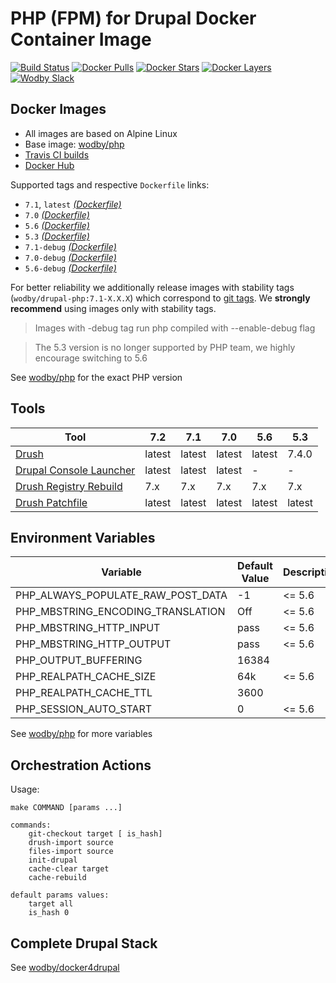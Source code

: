 # PHP (FPM) for Drupal Docker Container Image 

[![Build Status](https://travis-ci.org/wodby/drupal-php.svg?branch=master)](https://travis-ci.org/wodby/drupal-php)
[![Docker Pulls](https://img.shields.io/docker/pulls/wodby/drupal-php.svg)](https://hub.docker.com/r/wodby/drupal-php)
[![Docker Stars](https://img.shields.io/docker/stars/wodby/drupal-php.svg)](https://hub.docker.com/r/wodby/drupal-php)
[![Docker Layers](https://images.microbadger.com/badges/image/wodby/drupal-php.svg)](https://microbadger.com/images/wodby/drupal-php)
[![Wodby Slack](http://slack.wodby.com/badge.svg)](http://slack.wodby.com)

## Docker Images

* All images are based on Alpine Linux
* Base image: [wodby/php](https://github.com/wodby/php)
* [Travis CI builds](https://travis-ci.org/wodby/drupal-php) 
* [Docker Hub](https://hub.docker.com/r/wodby/drupal-php)

Supported tags and respective `Dockerfile` links:

* `7.1`, `latest`  [_(Dockerfile)_](https://github.com/wodby/drupal-php/tree/master/7/Dockerfile)
* `7.0` [_(Dockerfile)_](https://github.com/wodby/drupal-php/tree/master/7/Dockerfile)
* `5.6` [_(Dockerfile)_](https://github.com/wodby/drupal-php/tree/master/5.6/Dockerfile)
* `5.3` [_(Dockerfile)_](https://github.com/wodby/drupal-php/tree/master/5.3/Dockerfile)
* `7.1-debug` [_(Dockerfile)_](https://github.com/wodby/drupal-php/tree/master/7/Dockerfile)
* `7.0-debug` [_(Dockerfile)_](https://github.com/wodby/drupal-php/tree/master/7/Dockerfile)
* `5.6-debug` [_(Dockerfile)_](https://github.com/wodby/drupal-php/tree/master/5.6/Dockerfile)

For better reliability we additionally release images with stability tags (`wodby/drupal-php:7.1-X.X.X`) which correspond to [git tags](https://github.com/wodby/drupal-php/release). We **strongly recommend** using images only with stability tags. 

> Images with -debug tag run php compiled with --enable-debug flag  

> The 5.3 version is no longer supported by PHP team, we highly encourage switching to 5.6 

See [wodby/php](https://github.com/wodby/php) for the exact PHP version

## Tools

[Drupal Console Launcher]: https://drupalconsole.com
[Drush]: https://packagist.org/packages/drush/drush
[Drush Registry Rebuild]: https://www.drupal.org/project/registry_rebuild
[Drush Patchfile]: https://bitbucket.org/davereid/drush-patchfile

| Tool                       | 7.2     | 7.1     | 7.0     | 5.6     | 5.3     |
| -------------------------- | ------- | ------- | ------- | ------- | ------- |
| [Drush]                    | latest  | latest  | latest  | latest  | 7.4.0   |
| [Drupal Console Launcher]  | latest  | latest  | latest  | -       | -       |
| [Drush Registry Rebuild]   | 7.x     | 7.x     | 7.x     | 7.x     | 7.x     |
| [Drush Patchfile]          | latest  | latest  | latest  | latest  | latest  |

## Environment Variables

| Variable                          | Default Value | Description |
| --------------------------------- | ------------- | ----------- |
| PHP_ALWAYS_POPULATE_RAW_POST_DATA | -1            | <= 5.6      |
| PHP_MBSTRING_ENCODING_TRANSLATION | Off           | <= 5.6      |
| PHP_MBSTRING_HTTP_INPUT           | pass          | <= 5.6      |
| PHP_MBSTRING_HTTP_OUTPUT          | pass          | <= 5.6      |
| PHP_OUTPUT_BUFFERING              | 16384         |             |
| PHP_REALPATH_CACHE_SIZE           | 64k           | <= 5.6      |
| PHP_REALPATH_CACHE_TTL            | 3600          |             |
| PHP_SESSION_AUTO_START            | 0             | <= 5.6      |

See [wodby/php](https://github.com/wodby/php) for more variables

## Orchestration Actions

Usage:
```
make COMMAND [params ...]
 
commands:
    git-checkout target [ is_hash]
    drush-import source
    files-import source   
    init-drupal   
    cache-clear target
    cache-rebuild
    
default params values:
    target all
    is_hash 0 
```

## Complete Drupal Stack

See [wodby/docker4drupal](https://github.com/wodby/docker4drupal)
